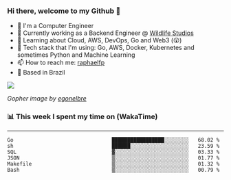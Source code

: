 ### Hi there, welcome to my Github 👋

- 📖 I'm a Computer Engineer
- 🔭 Currently working as a Backend Engineer @ [Wildlife Studios](https://wildlifestudios.com/)
- 🌱 Learning about Cloud, AWS, DevOps, Go and Web3 (😲)
- 🚀 Tech stack that I'm using: Go, AWS, Docker, Kubernetes and sometimes Python and Machine Learning
- 📫 How to reach me: [raphaelfp](https://linkedin.com/in/raphaelfp)
- 🏡 Based in Brazil

![](https://github.com/raphaelfp/gophers/blob/master/.thumb/animation/morning-coffee-3x.gif)

*Gopher image by [egonelbre](https://github.com/egonelbre/)*

### 📊 This week I spent my time on (WakaTime)

---

<!--START_SECTION:waka-->

```text
Go                                █████████████████░░░░░░░░   68.02 %
sh                                ██████░░░░░░░░░░░░░░░░░░░   23.59 %
SQL                               ▓░░░░░░░░░░░░░░░░░░░░░░░░   03.33 %
JSON                              ▒░░░░░░░░░░░░░░░░░░░░░░░░   01.77 %
Makefile                          ▒░░░░░░░░░░░░░░░░░░░░░░░░   01.32 %
Bash                              ▒░░░░░░░░░░░░░░░░░░░░░░░░   00.79 %
```

<!--END_SECTION:waka-->
